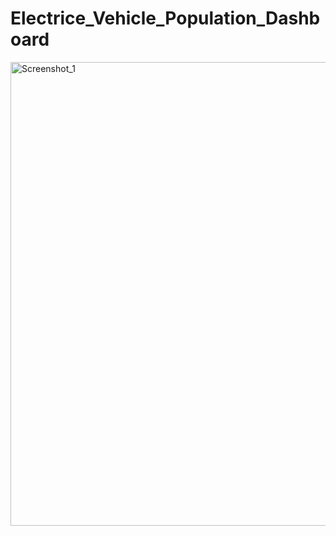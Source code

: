 # Electrice_Vehicle_Population_Dashboard
<img width="1318" height="742" alt="Screenshot_1" src="https://github.com/user-attachments/assets/9fe9ce3e-ecf5-4827-b8a1-775b47f76289" />
